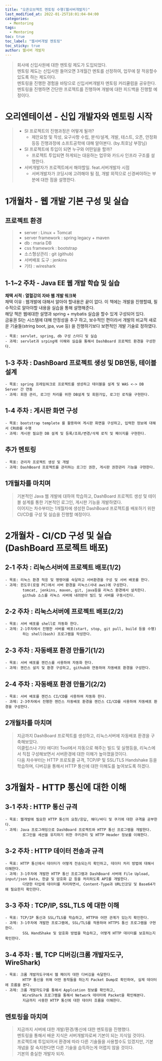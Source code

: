```yaml
---
title: "오픈오브젝트 멘토링 수행(웹서버개발자)"
last_modified_at: 2022-01-25T18:01:04-04:00
categories: 
  - Mentoring
tags:
  - Mentoring
toc: true
toc_label: "웹서버개발 멘토링"
toc_sticky: true
author: 웹서버 개발자
---
```

> 회사에 신입사원에 대한 멘토링 제도가 도입되었다.   
> 멘토링 제도는 신입사원 들어오면 3개월간 멘토를 선정하여, 업무에 잘 적응할수 있도록 하는 제도이다.   
> 멘토링을 진행한 경험을 바탕으로 신입서버개발자 멘토링 커리큘럼을 공유한다.   
> 멘토링을 진행하면 간단한 프로젝트를 진행하며 개발에 대한 피드백을 진행할 예정이다.   

# 오리엔테이션 - 신입 개발자와 멘토링 시작
>- SI 프로젝트의 진행과정은 어떻게 될까? 
>   - 제안요청 및 작성, 요구사항 수립, 분석/설계, 개발, 테스트, 오픈, 안정화등등 진행과정에 소프트공학에 대해 알아본다. (by.최호남 부장님)
>- SI 프로젝트에 투입이 되면 누구와 어떤일을 할까?
>   - 프로젝트 투입되면 하게되는 대응하는 업무와 카드사 인프라 구조를 설명한다.
>- 서버개발자가 프로젝트에서 해야할일. feat.서버개발자 시점
>   - 서버개발자가 코딩시에 고려해야 될 점, 개발 외적으로 신경써야하는 부분에 대한 점을 설명한다.

# 1개월차 - 웹 개발 기본 구성 및 실습
## 프로젝트 환경  
>- server : Linux + Tomcat  
>- server framework : spring legacy + maven  
>- db : maria DB  
>- css framework : bootstrap  
>- 소스형상관리 : git (github)
>- 서버배포 도구 : jenkins  
>- 기타 : wireshark

## 1-1~2 주차 - Java EE 웹 개발 학습 및 실습

**채택 서적 : 열혈강의 자바 웹 개발 워크북**  
채택 이유 : 웹개발에 대해서 알아야 할내용은 끝이 없다. 이 책에는 개발을 진행할떄, 필수적으로 알아야할 내용을 실습을 통해 설명해준다.  
해당 책은 웹에대한 설명과 spring + mybatis 실습을 할수 있게 구성되어 있다.  
금융권 SI는 시스템에 대해 안정성을 추구 하고, 보수적인 편이라서 개발의 비교적 새로운 기술들(string boot, jpa, vue 등) 을 진행하기보다 보편적인 개발 기술로 정하였다.

    - 목표: servlet, spring, db 구성 스터디 및 실습
    - 과제: servlet과 srping에 이해와 실습을 통해서 DashBoard 프로젝트 환경을 구성한다.

## 1-3 주차 : DashBoard 프로젝트 생성 및 DB연동, 테이블 설계

    - 목표: spring 프레임워크로 프로젝트를 생성하고 테이블을 설계 및 WAS <-> DB Server 간 연동
    - 과제: 회원 관리, 로그인 처리를 위한 DB설계 및 회원가입, 로그인 로직을 구현한다.

## 1-4 주차 : 게시판 화면 구성 

    - 목표: bootstrap templete 를 활용하여 게시판 화면을 구성하고, 입력한 정보에 대해서 CRUD를 수행
    - 과제: 게시판 필요한 DB 설계 및 등록/조회/변경/삭제 로직 및 페이지를 구현한다.  

## 추가 멘토링
    
    - 목표: 관리자 프로젝트 생성 및 개발
    - 과제: DashBoard 프로젝트를 관리하는 로그인 권한, 게시판 권한관리 기능을 구현한다.

## 1개월차를 마치며
> 기본적인 Java 웹 개발에 대하여 학습하고, DashBoard 프로젝트 생성 및 테이블 설계를 통한 기본적인 로그인, 게시판 기능을 개발하였다.   
> 이어지는 차수부터는 1개월차에 생성한 DashBoard 프로젝트를 배포하기 위한 CI/CD를 구성 및 실습을 진행할 예정이다.


# 2개월차 - CI/CD 구성 및 실습 (DashBoard 프로젝트 배포)

## 2-1 주차 : 리눅스서버에 프로젝트 배포(1/2) 

    - 목표: 리눅스 환경 적응 및 명령어를 숙달하고 서버환경을 구성 및 서버 배포를 한다.
    - 과제: 윈도우(로컬 PC)에서 서버 환경을 리눅스(사내 aws)에 구성한다.   
            tomcat, jenkins, maven, git, java등을 리눅스 환경에서 설치한다.   
            github 소스를 리눅스 서버에 내려받아 빌드 및 서버를 구동시킨다.   

## 2-2 주차 : 리눅스서버에 프로젝트 배포(2/2) 

    - 목표: 서버 배포를 shell로 자동화 한다.
    - 과제: 2-1주차에서 진행한 서버를 배포(start, stop, git pull, build 등을 수행)
            하는 shell(bash) 프로그램을 작성한다.

## 2-3 주차 : 자동배포 환경 만들기(1/2)

    - 목표: 서버 배포를 젠킨스를 사용하여 자동화 한다.
    - 과제: 젠킨스 설치 및 환경 구성하고, github와 연동하여 자동배포 환경을 구성한다.

## 2-4 주차 : 자동배포 환경 만들기(2/2)

    - 목표: 서버 배포를 젠킨스 CI/CD를 사용하여 자동화 한다.
    - 과제: 2-3주차에서 진행한 젠킨스 자동배포 환경을 젠킨스 CI/CD를 사용하여 자동배포 환경을 구성한다.

## 2개월차를 마치며
> 지금까지 DashBoard 프로젝트를 생성하고, 리눅스서버에 자동배포 환경을 구축해보았다.   
> 이클립스나 기타 에디터 Tool에서 자동으로 해주는 빌드 및 실행등을, 리눅스에서 직접 구성해보면서 서버환경에 대한 이해가 높아졌을것이다.   
> 다음 차수부터는 HTTP 프로토콜 규격, TCP/IP 및 SSL/TLS Handshake 등을 학습하며, 디버깅을 통해서 HTTP 통신에 대한 이해도를 높여보도록 하겠다.

# 3개월차 - HTTP 통신에 대한 이해

## 3-1 주차 : HTTP 통신 규격

    - 목표: 웹개발에 필요한 HTTP 통신의 요청/응답, 해더/바디 및 쿠기에 대한 규격을 공부한다.
    - 과제: Java 프로그래밍으로 DashBoard 프로젝트와 HTTP 통신 프로그램을 개발한다.   
            로그인을 세션을 유지하기 위한 쿠키관리 및 HTTP Header 정보를 이해한다.

## 3-2 주차 : HTTP 데이터 전송과 규격

    - 목표: HTTP 통신에서 데이터가 어떻게 전송되는지 확인하고, 데이터 처리 방법에 대해서 이해한다.
    - 과제: 3-1주차에 개발한 HTTP 통신 프로그램과 DashBoard 서버에 File Upload, input/json Data, 한글 및 암호화 값 등을 처리하도록 API를 개발한다.   
            다양한 타입에 데이터를 처리하면서, Content-Type과 URL인코딩 및 Base64가 왜 필요한지 확인한다.


## 3-3 주차 : TCP/IP, SSL,TLS 에 대한 이해

    - 목표: TCP/IP 통신과 SSL/TLS를 학습하고, HTTP와 어떤 관계가 있는지 확인한다.
    - 과제: 3-1주차에 개발한 프로그램에, SSL/TLS를 적용하여 HTTPS 통신 프로그램을 구현한다.   
            SSL HandShake 및 암호화 방법을 학습하고, 어떻게 HTTP 데이터를 보호하는지 확인한다.

## 3-4 주차 : 웹, TCP 디버깅(크롬 개발자도구, WireShark)

    - 목표: 크롬 개발자도구에서 웹 페이지 대한 디버깅을 숙달한다.   
            HTTP 통신을 위해 어떤 동작들을 하는지 Packet Dump로 확인하여, 실제 데이터에 흐름을 본다.
    - 과제: 크롬 개발자도구를 통해서 Applcation 정보를 확인하고, 
            WireShark 프로그램을 통해서 Network 데이터에 Packet을 확인해본다.   
            지금까지 사용한 HTTP 통신에 대한 데이터 흐름을 이해한다.

## 멘토링을 마치며
> 지금까지 서버에 대한 개발/환경/통신에 대한 멘토링을 진행했다.    
> 멘토링을 통해서 배운 지식은 서버개발자로써 기본이 되는 지식일 것이다.   
> 프로젝트에 투입되어서 환경에 따라 다른 기술들을 사용할수도 있겠지만, 기본 개념을 잘 숙지한다면 다른 기술을 습득하는게 어렵지 않을 것이다.   
> 기본의 충실한 개발자 되자.
